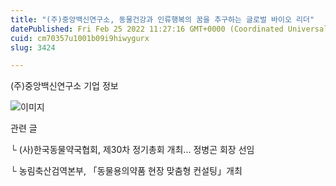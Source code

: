```yaml
---
title: "(주)중앙백신연구소, 동물건강과 인류행복의 꿈을 추구하는 글로벌 바이오 리더"
datePublished: Fri Feb 25 2022 11:27:16 GMT+0000 (Coordinated Universal Time)
cuid: cm70357u1001b09i9hiwygurx
slug: 3424

---
```



(주)중앙백신연구소 기업 정보

![이미지](https://cdn.hashnode.com/res/hashnode/image/upload/v1739254367134/22abab87-ac5e-4277-bf46-4c54c23d8e07.png)

관련 글

└ (사)한국동물약국협회, 제30차 정기총회 개최... 정병곤 회장 선임

└ 농림축산검역본부, 「동물용의약품 현장 맞춤형 컨설팅」개최